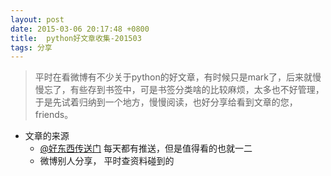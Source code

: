 ```yaml
---
layout: post
date: 2015-03-06 20:17:48 +0800
title:  python好文章收集-201503
tags: 分享
---
```


>平时在看微博有不少关于python的好文章，有时候只是mark了，后来就慢慢忘了，有些存到书签中，可是书签分类啥的比较麻烦，太多也不好管理，于是先试着归纳到一个地方，慢慢阅读，也好分享给看到文章的您，friends。

* 文章的来源
    - [@好东西传送门](http://www.weibo.com/haoawesome) 每天都有推送，但是值得看的也就一二
    - 微博别人分享， 平时查资料碰到的


